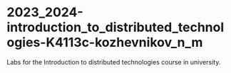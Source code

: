 # 2023_2024-introduction_to_distributed_technologies-K4113c-kozhevnikov_n_m
Labs for the Introduction to distributed technologies course in university.
